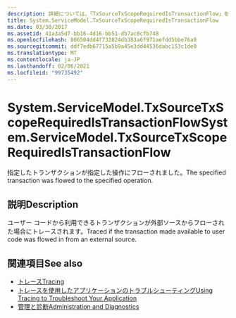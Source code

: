 ```yaml
---
description: 詳細については、「TxSourceTxScopeRequiredIsTransactionFlow」を参照してください。
title: System.ServiceModel.TxSourceTxScopeRequiredIsTransactionFlow
ms.date: 03/30/2017
ms.assetid: 41a3a5d7-bb16-4d16-bb51-db7ac0cfb748
ms.openlocfilehash: 806504dd4f732824db383a6f971aefdd5bbe76a0
ms.sourcegitcommit: ddf7edb67715a5b9a45e3dd44536dabc153c1de0
ms.translationtype: MT
ms.contentlocale: ja-JP
ms.lasthandoff: 02/06/2021
ms.locfileid: "99735492"
---
```

# <a name="systemservicemodeltxsourcetxscoperequiredistransactionflow"></a><span data-ttu-id="017d8-103">System.ServiceModel.TxSourceTxScopeRequiredIsTransactionFlow</span><span class="sxs-lookup"><span data-stu-id="017d8-103">System.ServiceModel.TxSourceTxScopeRequiredIsTransactionFlow</span></span>

<span data-ttu-id="017d8-104">指定したトランザクションが指定した操作にフローされました。</span><span class="sxs-lookup"><span data-stu-id="017d8-104">The specified transaction was flowed to the specified operation.</span></span>  
  
## <a name="description"></a><span data-ttu-id="017d8-105">説明</span><span class="sxs-lookup"><span data-stu-id="017d8-105">Description</span></span>  

 <span data-ttu-id="017d8-106">ユーザー コードから利用できるトランザクションが外部ソースからフローされた場合にトレースされます。</span><span class="sxs-lookup"><span data-stu-id="017d8-106">Traced if the transaction made available to user code was flowed in from an external source.</span></span>  
  
## <a name="see-also"></a><span data-ttu-id="017d8-107">関連項目</span><span class="sxs-lookup"><span data-stu-id="017d8-107">See also</span></span>

- [<span data-ttu-id="017d8-108">トレース</span><span class="sxs-lookup"><span data-stu-id="017d8-108">Tracing</span></span>](index.md)
- [<span data-ttu-id="017d8-109">トレースを使用したアプリケーションのトラブルシューティング</span><span class="sxs-lookup"><span data-stu-id="017d8-109">Using Tracing to Troubleshoot Your Application</span></span>](using-tracing-to-troubleshoot-your-application.md)
- [<span data-ttu-id="017d8-110">管理と診断</span><span class="sxs-lookup"><span data-stu-id="017d8-110">Administration and Diagnostics</span></span>](../index.md)

